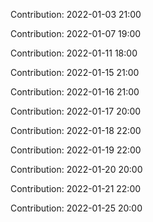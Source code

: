 Contribution: 2022-01-03 21:00

Contribution: 2022-01-07 19:00

Contribution: 2022-01-11 18:00

Contribution: 2022-01-15 21:00

Contribution: 2022-01-16 21:00

Contribution: 2022-01-17 20:00

Contribution: 2022-01-18 22:00

Contribution: 2022-01-19 22:00

Contribution: 2022-01-20 20:00

Contribution: 2022-01-21 22:00

Contribution: 2022-01-25 20:00

